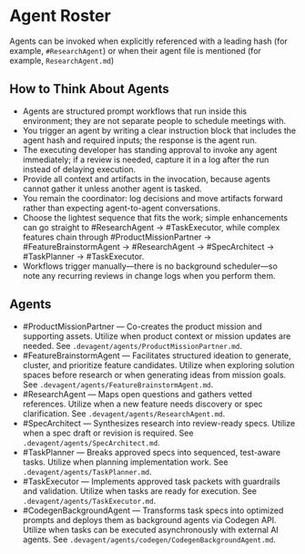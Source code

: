 # Agent Roster

Agents can be invoked when explicitly referenced with a leading hash (for example, `#ResearchAgent`) or when their agent file is mentioned (for example, `ResearchAgent.md`)

## How to Think About Agents

- Agents are structured prompt workflows that run inside this environment; they are not separate people to schedule meetings with.
- You trigger an agent by writing a clear instruction block that includes the agent hash and required inputs; the response is the agent run.
- The executing developer has standing approval to invoke any agent immediately; if a review is needed, capture it in a log after the run instead of delaying execution.
- Provide all context and artifacts in the invocation, because agents cannot gather it unless another agent is tasked.
- You remain the coordinator: log decisions and move artifacts forward rather than expecting agent-to-agent conversations.
- Choose the lightest sequence that fits the work; simple enhancements can go straight to #ResearchAgent → #TaskExecutor, while complex features chain through #ProductMissionPartner → #FeatureBrainstormAgent → #ResearchAgent → #SpecArchitect → #TaskPlanner → #TaskExecutor.
- Workflows trigger manually—there is no background scheduler—so note any recurring reviews in change logs when you perform them.

## Agents

- #ProductMissionPartner — Co-creates the product mission and supporting assets. Utilize when product context or mission updates are needed. See `.devagent/agents/ProductMissionPartner.md`.
- #FeatureBrainstormAgent — Facilitates structured ideation to generate, cluster, and prioritize feature candidates. Utilize when exploring solution spaces before research or when generating ideas from mission goals. See `.devagent/agents/FeatureBrainstormAgent.md`.
- #ResearchAgent — Maps open questions and gathers vetted references. Utilize when a new feature needs discovery or spec clarification. See `.devagent/agents/ResearchAgent.md`.
- #SpecArchitect — Synthesizes research into review-ready specs. Utilize when a spec draft or revision is required. See `.devagent/agents/SpecArchitect.md`.
- #TaskPlanner — Breaks approved specs into sequenced, test-aware tasks. Utilize when planning implementation work. See `.devagent/agents/TaskPlanner.md`.
- #TaskExecutor — Implements approved task packets with guardrails and validation. Utilize when tasks are ready for execution. See `.devagent/agents/TaskExecutor.md`.
- #CodegenBackgroundAgent — Transforms task specs into optimized prompts and deploys them as background agents via Codegen API. Utilize when tasks can be executed asynchronously with external AI agents. See `.devagent/agents/codegen/CodegenBackgroundAgent.md`.
